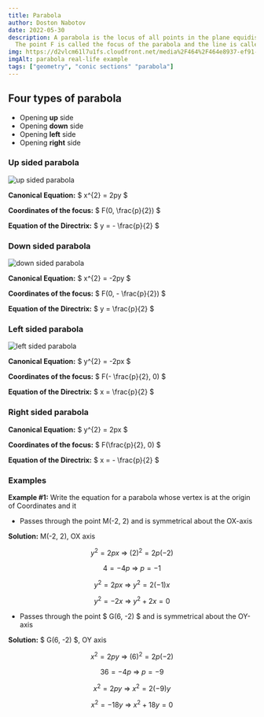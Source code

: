 ```yaml
---
title: Parabola
author: Doston Nabotov
date: 2022-05-30
description: A parabola is the locus of all points in the plane equidistant from a given point F and a given line. 
  The point F is called the focus of the parabola and the line is called the directrix.
img: https://d2vlcm61l7u1fs.cloudfront.net/media%2F464%2F464e8937-ef91-4f09-93e9-a4e25a8806c2%2Fphp8hnVHT.png
imgAlt: parabola real-life example
tags: ["geometry", "conic sections" "parabola"]
---
```


## Four types of parabola

  - Opening **up** side
  - Opening **down** side
  - Opening **left** side
  - Opening **right** side

### Up sided parabola

![up sided parabola](/assets/images/parabola-up.png)

**Canonical Equation:** $ x^{2} = 2py $

**Coordinates of the focus:** $ F(0, \frac{p}{2}) $

**Equation of the Directrix:** $ y = - \frac{p}{2} $

### Down sided parabola

![down sided parabola](/assets/images/parabola-down.png)

**Canonical Equation:** $ x^{2} = -2py $

**Coordinates of the focus:** $ F(0, - \frac{p}{2}) $

**Equation of the Directrix:** $ y = \frac{p}{2} $

### Left sided parabola

![left sided parabola](/assets/images/parabola-left.png)

**Canonical Equation:** $ y^{2} = -2px $

**Coordinates of the focus:** $ F(- \frac{p}{2}, 0) $

**Equation of the Directrix:** $ x = \frac{p}{2} $

### Right sided parabola

**Canonical Equation:** $ y^{2} = 2px $

**Coordinates of the focus:** $ F(\frac{p}{2}, 0) $

**Equation of the Directrix:** $ x = - \frac{p}{2} $

### Examples

**Example #1:** Write the equation for a parabola whose vertex is at the origin of Coordinates and it

  - Passes through the point M(-2, 2) and is symmetrical about the OX-axis

**Solution:** M(-2, 2), OX axis

$$ y^2=2px \ \Rightarrow\ (2)^2=2p(-2) $$

$$ 4 = -4p \ \Rightarrow\ p = -1 $$

$$ y^2 = 2px \ \Rightarrow\ y^2=2(-1)x $$

$$ y^2 = -2x \ \Rightarrow\ y^2 + 2x = 0 $$

  - Passes through the point $ G(6, -2) $ and is symmetrical about the OY-axis

**Solution:** $ G(6, -2) $, OY axis

$$ x^2=2py \ \Rightarrow\ (6)^2=2p(-2) $$

$$ 36 = -4p \ \Rightarrow\ p = -9 $$

$$ x^2 = 2py \ \Rightarrow\ x^2=2(-9)y $$

$$ x^2 = -18y \ \Rightarrow\ x^2 + 18y = 0 $$
